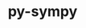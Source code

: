 ---
title: "py-sympy"
layout: cache
categories: [package, develop]
meta: {"versions": ["1.13.0"], "compilers": ["apple-clang@=15.0.0", "gcc@=11.4.0", "gcc@=13.2.0"], "oss": ["ubuntu22.04", "ubuntu24.04", "ventura"], "platforms": ["darwin", "linux"], "targets": ["aarch64", "neoverse_v1", "x86_64_v3"], "stacks": ["e4s", "e4s-neoverse_v1", "ml-darwin-aarch64-mps", "ml-linux-x86_64-cpu", "ml-linux-x86_64-cuda", "root"], "num_specs": 20, "num_specs_by_stack": {"root": 20, "ml-darwin-aarch64-mps": 6, "e4s-neoverse_v1": 5, "e4s": 4, "ml-linux-x86_64-cuda": 5, "ml-linux-x86_64-cpu": 5}}
spec_details: [{"hash": "qbowo35jujgbq6n3vbxydzqvyx3vrm3n", "compiler": "apple-clang@=15.0.0", "versions": ["1.13.0"], "os": "ventura", "platform": "darwin", "target": "aarch64", "variants": ["build_system=python_pip"], "stacks": ["root", "ml-darwin-aarch64-mps"], "size": "-", "tarball": "https://binaries.spack.io/develop/build_cache/darwin-ventura-aarch64/apple-clang-15.0.0/py-sympy-1.13.0/darwin-ventura-aarch64-apple-clang-15.0.0-py-sympy-1.13.0-qbowo35jujgbq6n3vbxydzqvyx3vrm3n.spack"}, {"hash": "fsyvb3ee2qimd5w6eb4w6vyvw67wd64f", "compiler": "apple-clang@=15.0.0", "versions": ["1.13.0"], "os": "ventura", "platform": "darwin", "target": "aarch64", "variants": ["build_system=python_pip"], "stacks": ["root", "ml-darwin-aarch64-mps"], "size": "-", "tarball": "https://binaries.spack.io/develop/build_cache/darwin-ventura-aarch64/apple-clang-15.0.0/py-sympy-1.13.0/darwin-ventura-aarch64-apple-clang-15.0.0-py-sympy-1.13.0-fsyvb3ee2qimd5w6eb4w6vyvw67wd64f.spack"}, {"hash": "5vjhq3kbfn2lglrsuwj27cjiamd3lqzf", "compiler": "apple-clang@=15.0.0", "versions": ["1.13.0"], "os": "ventura", "platform": "darwin", "target": "aarch64", "variants": ["build_system=python_pip"], "stacks": ["root", "ml-darwin-aarch64-mps"], "size": "-", "tarball": "https://binaries.spack.io/develop/build_cache/darwin-ventura-aarch64/apple-clang-15.0.0/py-sympy-1.13.0/darwin-ventura-aarch64-apple-clang-15.0.0-py-sympy-1.13.0-5vjhq3kbfn2lglrsuwj27cjiamd3lqzf.spack"}, {"hash": "vidv7awak5codz6awdcehfln6cf3jhvg", "compiler": "apple-clang@=15.0.0", "versions": ["1.13.0"], "os": "ventura", "platform": "darwin", "target": "aarch64", "variants": ["build_system=python_pip"], "stacks": ["root", "ml-darwin-aarch64-mps"], "size": "-", "tarball": "https://binaries.spack.io/develop/build_cache/darwin-ventura-aarch64/apple-clang-15.0.0/py-sympy-1.13.0/darwin-ventura-aarch64-apple-clang-15.0.0-py-sympy-1.13.0-vidv7awak5codz6awdcehfln6cf3jhvg.spack"}, {"hash": "mxqmcxxqzr7lyutuua6rcpvnwizdche2", "compiler": "apple-clang@=15.0.0", "versions": ["1.13.0"], "os": "ventura", "platform": "darwin", "target": "aarch64", "variants": ["build_system=python_pip"], "stacks": ["root", "ml-darwin-aarch64-mps"], "size": "-", "tarball": "https://binaries.spack.io/develop/build_cache/darwin-ventura-aarch64/apple-clang-15.0.0/py-sympy-1.13.0/darwin-ventura-aarch64-apple-clang-15.0.0-py-sympy-1.13.0-mxqmcxxqzr7lyutuua6rcpvnwizdche2.spack"}, {"hash": "3ezgd4h3jnoijwxw5hmsgf6s5bfqhgcz", "compiler": "apple-clang@=15.0.0", "versions": ["1.13.0"], "os": "ventura", "platform": "darwin", "target": "aarch64", "variants": ["build_system=python_pip"], "stacks": ["root", "ml-darwin-aarch64-mps"], "size": "-", "tarball": "https://binaries.spack.io/develop/build_cache/darwin-ventura-aarch64/apple-clang-15.0.0/py-sympy-1.13.0/darwin-ventura-aarch64-apple-clang-15.0.0-py-sympy-1.13.0-3ezgd4h3jnoijwxw5hmsgf6s5bfqhgcz.spack"}, {"hash": "ca5eihmhw74ohpe6qrcp6a2fgx3w465e", "compiler": "gcc@=11.4.0", "versions": ["1.13.0"], "os": "ubuntu22.04", "platform": "linux", "target": "neoverse_v1", "variants": ["build_system=python_pip"], "stacks": ["root", "e4s-neoverse_v1"], "size": "-", "tarball": "https://binaries.spack.io/develop/build_cache/linux-ubuntu22.04-neoverse_v1/gcc-11.4.0/py-sympy-1.13.0/linux-ubuntu22.04-neoverse_v1-gcc-11.4.0-py-sympy-1.13.0-ca5eihmhw74ohpe6qrcp6a2fgx3w465e.spack"}, {"hash": "fhay23vci4drrylwabtzjarvji5y5mth", "compiler": "gcc@=11.4.0", "versions": ["1.13.0"], "os": "ubuntu22.04", "platform": "linux", "target": "neoverse_v1", "variants": ["build_system=python_pip"], "stacks": ["root", "e4s-neoverse_v1"], "size": "-", "tarball": "https://binaries.spack.io/develop/build_cache/linux-ubuntu22.04-neoverse_v1/gcc-11.4.0/py-sympy-1.13.0/linux-ubuntu22.04-neoverse_v1-gcc-11.4.0-py-sympy-1.13.0-fhay23vci4drrylwabtzjarvji5y5mth.spack"}, {"hash": "vm4cmthboxiapf5a6u7ahr4vlz7tj5qw", "compiler": "gcc@=11.4.0", "versions": ["1.13.0"], "os": "ubuntu22.04", "platform": "linux", "target": "neoverse_v1", "variants": ["build_system=python_pip"], "stacks": ["root", "e4s-neoverse_v1"], "size": "-", "tarball": "https://binaries.spack.io/develop/build_cache/linux-ubuntu22.04-neoverse_v1/gcc-11.4.0/py-sympy-1.13.0/linux-ubuntu22.04-neoverse_v1-gcc-11.4.0-py-sympy-1.13.0-vm4cmthboxiapf5a6u7ahr4vlz7tj5qw.spack"}, {"hash": "6q7gm6jiu3mfm3wvul5z3l5c22p2gso5", "compiler": "gcc@=11.4.0", "versions": ["1.13.0"], "os": "ubuntu22.04", "platform": "linux", "target": "neoverse_v1", "variants": ["build_system=python_pip"], "stacks": ["root", "e4s-neoverse_v1"], "size": "-", "tarball": "https://binaries.spack.io/develop/build_cache/linux-ubuntu22.04-neoverse_v1/gcc-11.4.0/py-sympy-1.13.0/linux-ubuntu22.04-neoverse_v1-gcc-11.4.0-py-sympy-1.13.0-6q7gm6jiu3mfm3wvul5z3l5c22p2gso5.spack"}, {"hash": "um6upt4g46bdmmzvsnkeum3x42c75ldy", "compiler": "gcc@=11.4.0", "versions": ["1.13.0"], "os": "ubuntu22.04", "platform": "linux", "target": "neoverse_v1", "variants": ["build_system=python_pip"], "stacks": ["root", "e4s-neoverse_v1"], "size": "-", "tarball": "https://binaries.spack.io/develop/build_cache/linux-ubuntu22.04-neoverse_v1/gcc-11.4.0/py-sympy-1.13.0/linux-ubuntu22.04-neoverse_v1-gcc-11.4.0-py-sympy-1.13.0-um6upt4g46bdmmzvsnkeum3x42c75ldy.spack"}, {"hash": "attcqhpws67udzse4vy73oa3qpm53v73", "compiler": "gcc@=11.4.0", "versions": ["1.13.0"], "os": "ubuntu22.04", "platform": "linux", "target": "x86_64_v3", "variants": ["build_system=python_pip"], "stacks": ["e4s", "root"], "size": "-", "tarball": "https://binaries.spack.io/develop/build_cache/linux-ubuntu22.04-x86_64_v3/gcc-11.4.0/py-sympy-1.13.0/linux-ubuntu22.04-x86_64_v3-gcc-11.4.0-py-sympy-1.13.0-attcqhpws67udzse4vy73oa3qpm53v73.spack"}, {"hash": "4tc7ylfa7tjkwoalqp735kd3xfwwejef", "compiler": "gcc@=11.4.0", "versions": ["1.13.0"], "os": "ubuntu22.04", "platform": "linux", "target": "x86_64_v3", "variants": ["build_system=python_pip"], "stacks": ["e4s", "root"], "size": "-", "tarball": "https://binaries.spack.io/develop/build_cache/linux-ubuntu22.04-x86_64_v3/gcc-11.4.0/py-sympy-1.13.0/linux-ubuntu22.04-x86_64_v3-gcc-11.4.0-py-sympy-1.13.0-4tc7ylfa7tjkwoalqp735kd3xfwwejef.spack"}, {"hash": "idojhr26lgxfhvsb7cj56t4coaqbyb6d", "compiler": "gcc@=11.4.0", "versions": ["1.13.0"], "os": "ubuntu22.04", "platform": "linux", "target": "x86_64_v3", "variants": ["build_system=python_pip"], "stacks": ["e4s", "root"], "size": "-", "tarball": "https://binaries.spack.io/develop/build_cache/linux-ubuntu22.04-x86_64_v3/gcc-11.4.0/py-sympy-1.13.0/linux-ubuntu22.04-x86_64_v3-gcc-11.4.0-py-sympy-1.13.0-idojhr26lgxfhvsb7cj56t4coaqbyb6d.spack"}, {"hash": "ytn375s2xx24ffyl6625an5assi4pupe", "compiler": "gcc@=11.4.0", "versions": ["1.13.0"], "os": "ubuntu22.04", "platform": "linux", "target": "x86_64_v3", "variants": ["build_system=python_pip"], "stacks": ["e4s", "root"], "size": "-", "tarball": "https://binaries.spack.io/develop/build_cache/linux-ubuntu22.04-x86_64_v3/gcc-11.4.0/py-sympy-1.13.0/linux-ubuntu22.04-x86_64_v3-gcc-11.4.0-py-sympy-1.13.0-ytn375s2xx24ffyl6625an5assi4pupe.spack"}, {"hash": "irkjyfstnexnvax7wh5mszzs3tavurdc", "compiler": "gcc@=13.2.0", "versions": ["1.13.0"], "os": "ubuntu24.04", "platform": "linux", "target": "x86_64_v3", "variants": ["build_system=python_pip"], "stacks": ["root", "ml-linux-x86_64-cuda", "ml-linux-x86_64-cpu"], "size": "-", "tarball": "https://binaries.spack.io/develop/build_cache/linux-ubuntu24.04-x86_64_v3/gcc-13.2.0/py-sympy-1.13.0/linux-ubuntu24.04-x86_64_v3-gcc-13.2.0-py-sympy-1.13.0-irkjyfstnexnvax7wh5mszzs3tavurdc.spack"}, {"hash": "uzv3albfjj2auy5eehxy5hlocdxfmb3e", "compiler": "gcc@=13.2.0", "versions": ["1.13.0"], "os": "ubuntu24.04", "platform": "linux", "target": "x86_64_v3", "variants": ["build_system=python_pip"], "stacks": ["root", "ml-linux-x86_64-cuda", "ml-linux-x86_64-cpu"], "size": "-", "tarball": "https://binaries.spack.io/develop/build_cache/linux-ubuntu24.04-x86_64_v3/gcc-13.2.0/py-sympy-1.13.0/linux-ubuntu24.04-x86_64_v3-gcc-13.2.0-py-sympy-1.13.0-uzv3albfjj2auy5eehxy5hlocdxfmb3e.spack"}, {"hash": "udur3u6mnmkzyeiph6oayh33vat3g5be", "compiler": "gcc@=13.2.0", "versions": ["1.13.0"], "os": "ubuntu24.04", "platform": "linux", "target": "x86_64_v3", "variants": ["build_system=python_pip"], "stacks": ["root", "ml-linux-x86_64-cuda", "ml-linux-x86_64-cpu"], "size": "-", "tarball": "https://binaries.spack.io/develop/build_cache/linux-ubuntu24.04-x86_64_v3/gcc-13.2.0/py-sympy-1.13.0/linux-ubuntu24.04-x86_64_v3-gcc-13.2.0-py-sympy-1.13.0-udur3u6mnmkzyeiph6oayh33vat3g5be.spack"}, {"hash": "hactplptuawqq2u2a5ctcbtqp7jo6cyb", "compiler": "gcc@=13.2.0", "versions": ["1.13.0"], "os": "ubuntu24.04", "platform": "linux", "target": "x86_64_v3", "variants": ["build_system=python_pip"], "stacks": ["root", "ml-linux-x86_64-cuda", "ml-linux-x86_64-cpu"], "size": "-", "tarball": "https://binaries.spack.io/develop/build_cache/linux-ubuntu24.04-x86_64_v3/gcc-13.2.0/py-sympy-1.13.0/linux-ubuntu24.04-x86_64_v3-gcc-13.2.0-py-sympy-1.13.0-hactplptuawqq2u2a5ctcbtqp7jo6cyb.spack"}, {"hash": "h7pdyla43nqsgcqranipnwn7mcfwukoz", "compiler": "gcc@=13.2.0", "versions": ["1.13.0"], "os": "ubuntu24.04", "platform": "linux", "target": "x86_64_v3", "variants": ["build_system=python_pip"], "stacks": ["root", "ml-linux-x86_64-cuda", "ml-linux-x86_64-cpu"], "size": "-", "tarball": "https://binaries.spack.io/develop/build_cache/linux-ubuntu24.04-x86_64_v3/gcc-13.2.0/py-sympy-1.13.0/linux-ubuntu24.04-x86_64_v3-gcc-13.2.0-py-sympy-1.13.0-h7pdyla43nqsgcqranipnwn7mcfwukoz.spack"}]
---